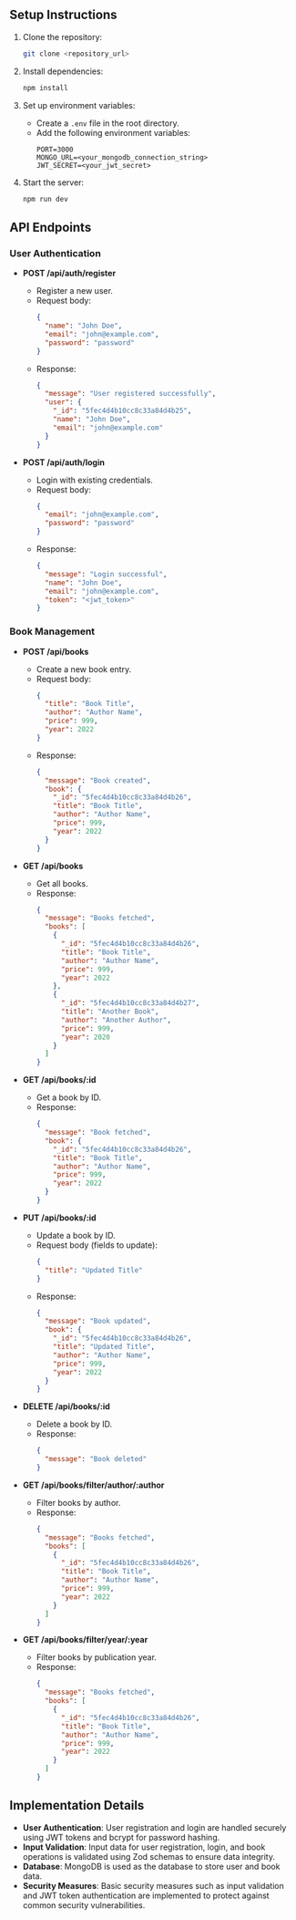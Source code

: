 ## Setup Instructions

1. Clone the repository:

   ```bash
   git clone <repository_url>
   ```

2. Install dependencies:

   ```bash
   npm install
   ```

3. Set up environment variables:
   - Create a `.env` file in the root directory.
   - Add the following environment variables:
     ```
     PORT=3000
     MONGO_URL=<your_mongodb_connection_string>
     JWT_SECRET=<your_jwt_secret>
     ```

4. Start the server:

   ```bash
   npm run dev
   ```

## API Endpoints

### User Authentication

- **POST /api/auth/register**
  - Register a new user.
  - Request body:
    ```json
    {
      "name": "John Doe",
      "email": "john@example.com",
      "password": "password"
    }
    ```
  - Response:
    ```json
    {
      "message": "User registered successfully",
      "user": {
        "_id": "5fec4d4b10cc8c33a84d4b25",
        "name": "John Doe",
        "email": "john@example.com"
      }
    }
    ```

- **POST /api/auth/login**
  - Login with existing credentials.
  - Request body:
    ```json
    {
      "email": "john@example.com",
      "password": "password"
    }
    ```
  - Response:
    ```json
    {
      "message": "Login successful",
      "name": "John Doe",
      "email": "john@example.com",
      "token": "<jwt_token>"
    }
    ```

### Book Management

- **POST /api/books**
  - Create a new book entry.
  - Request body:
    ```json
    {
      "title": "Book Title",
      "author": "Author Name",
      "price": 999,
      "year": 2022
    }
    ```
  - Response:
    ```json
    {
      "message": "Book created",
      "book": {
        "_id": "5fec4d4b10cc8c33a84d4b26",
        "title": "Book Title",
        "author": "Author Name",
        "price": 999,
        "year": 2022
      }
    }
    ```

- **GET /api/books**
  - Get all books.
  - Response:
    ```json
    {
      "message": "Books fetched",
      "books": [
        {
          "_id": "5fec4d4b10cc8c33a84d4b26",
          "title": "Book Title",
          "author": "Author Name",
          "price": 999,
          "year": 2022
        },
        {
          "_id": "5fec4d4b10cc8c33a84d4b27",
          "title": "Another Book",
          "author": "Another Author",
          "price": 999,
          "year": 2020
        }
      ]
    }
    ```

- **GET /api/books/:id**
  - Get a book by ID.
  - Response:
    ```json
    {
      "message": "Book fetched",
      "book": {
        "_id": "5fec4d4b10cc8c33a84d4b26",
        "title": "Book Title",
        "author": "Author Name",
        "price": 999,
        "year": 2022
      }
    }
    ```

- **PUT /api/books/:id**
  - Update a book by ID.
  - Request body (fields to update):
    ```json
    {
      "title": "Updated Title"
    }
    ```
  - Response:
    ```json
    {
      "message": "Book updated",
      "book": {
        "_id": "5fec4d4b10cc8c33a84d4b26",
        "title": "Updated Title",
        "author": "Author Name",
        "price": 999,
        "year": 2022
      }
    }
    ```

- **DELETE /api/books/:id**
  - Delete a book by ID.
  - Response:
    ```json
    {
      "message": "Book deleted"
    }
    ```

- **GET /api/books/filter/author/:author**
  - Filter books by author.
  - Response:
    ```json
    {
      "message": "Books fetched",
      "books": [
        {
          "_id": "5fec4d4b10cc8c33a84d4b26",
          "title": "Book Title",
          "author": "Author Name",
          "price": 999,
          "year": 2022
        }
      ]
    }
    ```

- **GET /api/books/filter/year/:year**
  - Filter books by publication year.
  - Response:
    ```json
    {
      "message": "Books fetched",
      "books": [
        {
          "_id": "5fec4d4b10cc8c33a84d4b26",
          "title": "Book Title",
          "author": "Author Name",
          "price": 999,
          "year": 2022
        }
      ]
    }
    ```

## Implementation Details

- **User Authentication**: User registration and login are handled securely using JWT tokens and bcrypt for password hashing.
- **Input Validation**: Input data for user registration, login, and book operations is validated using Zod schemas to ensure data integrity.
- **Database**: MongoDB is used as the database to store user and book data.
- **Security Measures**: Basic security measures such as input validation and JWT token authentication are implemented to protect against common security vulnerabilities.


